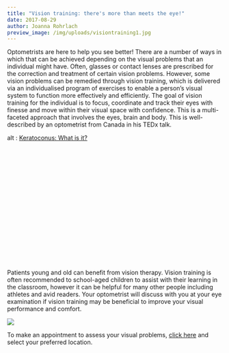 ```yaml
---
title: "Vision training: there's more than meets the eye!"
date: 2017-08-29
author: Joanna Rohrlach
preview_image: /img/uploads/visiontraining1.jpg
---
```


Optometrists are here to help you see better! There are a number of ways in which that can be achieved depending on the visual problems that an individual might have. Often, glasses or contact lenses are prescribed for the correction and treatment of certain vision problems. However, some vision problems can be remedied through vision training, which is delivered via an individualised program of exercises to enable a person’s visual system to function more effectively and efficiently. The goal of vision training for the individual is to focus, coordinate and track their eyes with finesse and move within their visual space with confidence. This is a multi-faceted approach that involves the eyes, brain and body. This is well-described by an optometrist from Canada in his TEDx talk.

<div class="myWrapper" style="position: relative; padding-bottom: 56.25%; height: 0;"><!--[if IE]><iframe frameborder="0" type="text/html" src="https://www.youtube.com/embed/L0pljgXZ_GA" width="100%" height="100%" style="position:absolute;top:0;left:0;width:100%;height:100%;"></iframe><![endif]--><!--[if !IE]> <--><object data="https://www.youtube.com/embed/L0pljgXZ_GA" type="text/html" width="100%" height="100%" style="position:absolute;top:0;left:0;width:100%;height:100%;">  alt : <a href="https://www.youtube.com/embed/L0pljgXZ_GA">Keratoconus: What is it?</a></object><!--> <![endif]--></div>

<br>

Patients young and old can benefit from vision therapy. Vision training is often recommended to school-aged children to assist with their learning in the classroom, however it can be helpful for many other people including athletes and avid readers. Your optometrist will discuss with you at your eye examination if vision training may be beneficial to improve your visual performance and comfort.

![](/img/uploads/training.jpg)

To make an appointment to assess your visual problems, [click here](/contact) and select your preferred location.
